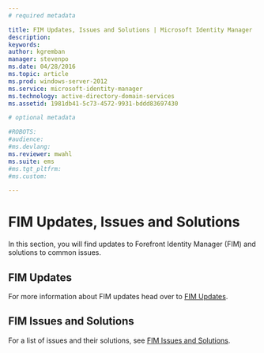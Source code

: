```yaml
---
# required metadata

title: FIM Updates, Issues and Solutions | Microsoft Identity Manager
description:
keywords:
author: kgremban
manager: stevenpo
ms.date: 04/28/2016
ms.topic: article
ms.prod: windows-server-2012
ms.service: microsoft-identity-manager
ms.technology: active-directory-domain-services
ms.assetid: 1981db41-5c73-4572-9931-bddd83697430

# optional metadata

#ROBOTS:
#audience:
#ms.devlang:
ms.reviewer: mwahl
ms.suite: ems
#ms.tgt_pltfrm:
#ms.custom:

---
```


# FIM Updates, Issues and Solutions
In this section, you will find updates to Forefront Identity Manager (FIM) and solutions to common issues.

## FIM Updates
For more information about FIM updates head over to [FIM Updates](forefront-identity-manager-updates.md).

## FIM Issues and Solutions
For a list of issues and their solutions, see [FIM Issues and Solutions](forefront-identity-manager-issues-solutions.md).

